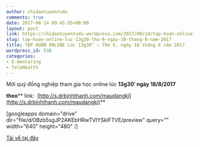 ```yaml
---
author: chidaotuyentudu
comments: true
date: 2017-08-14 09:45:55+00:00
layout: post
link: https://chidaotuyentudu.wordpress.com/2017/08/14/tap-huan-online-luc-13g30-thu-6-ngay-18-thang-8-nam-2017/
slug: tap-huan-online-luc-13g30-thu-6-ngay-18-thang-8-nam-2017
title: TẬP HUẤN ONLINE Lúc 13g30’ – Thứ 6, ngày 18 tháng 8 năm 2017
wordpress_id: 538
categories:
- E-mentoring
- TeleHealth
---
```


Mời quý đồng nghiệp tham gia học online lúc **13g30′ ****ngày** **18****/8/2017**

**theo**** link:  [http://s.drbinhthanh.com/maudangki](http://s.drbinhthanh.com/maudangki)**

[googleapps domain="drive" dir="file/d/0Bzb5sgJP2AKEbHRwTVlYSklFTVE/preview" query="" width="640" height="480" /]

[Tải về tại đây](https://drive.google.com/file/d/0Bzb5sgJP2AKEbHRwTVlYSklFTVE/view?usp=sharing)
